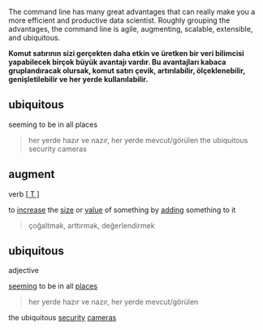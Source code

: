 The command line has many great advantages that can really make you a more efficient and productive data scientist. Roughly grouping the advantages, the command line is agile, augmenting, scalable, extensible, and ubiquitous.



**Komut satırının sizi gerçekten daha etkin ve üretken bir veri bilimcisi yapabilecek birçok büyük avantajı vardır. Bu avantajları kabaca gruplandıracak olursak, komut satırı çevik, artırılabilir, ölçeklenebilir, genişletilebilir ve her yerde kullanılabilir.**



## ubiquitous
seeming to be in all places

> her yerde hazır ve nazır, her yerde mevcut/görülen
> the ubiquitous security cameras 



## augment

verb [[ T \]](https://dictionary.cambridge.org/us/help/codes.html)

to [increase](https://dictionary.cambridge.org/us/dictionary/english-turkish/increase) the [size](https://dictionary.cambridge.org/us/dictionary/english-turkish/size) or [value](https://dictionary.cambridge.org/us/dictionary/english-turkish/value) of something by [adding](https://dictionary.cambridge.org/us/dictionary/english-turkish/add) something to it

> çoğaltmak, arttırmak, değerlendirmek   



## ubiquitous

adjective  

[seeming](https://dictionary.cambridge.org/us/dictionary/english-turkish/seeming) to be in all [places](https://dictionary.cambridge.org/us/dictionary/english-turkish/place)

>  her yerde hazır ve nazır, her yerde mevcut/görülen

 the ubiquitous [security](https://dictionary.cambridge.org/us/dictionary/english-turkish/security) [cameras](https://dictionary.cambridge.org/us/dictionary/english-turkish/camera)

